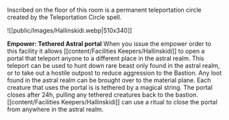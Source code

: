Inscribed on the floor of this room is a permanent teleportation circle created by the Teleportation Circle spell.

![[public/Images/Hallinskidi.webp|510x340]]

**Empower: Tethered Astral portal** When you issue the empower order to this facility it allows [[content/Facilities Keepers/Hallinskidi]] to open a portal that teleport anyone to a different place in the astral realm. This teleport can be used to hunt down rare beast only found in the astral realm, or to take out a hostile outpost to reduce aggression to the Bastion. Any loot found in the astral realm can be brought over to the material plane. 
Each creature that uses the portal is is tethered by a magical string. The portal closes after 24h, pulling any tethered creatures back to the bastion. [[content/Facilities Keepers/Hallinskidi]] can use a ritual to close the portal from anywhere in the astral realm.

